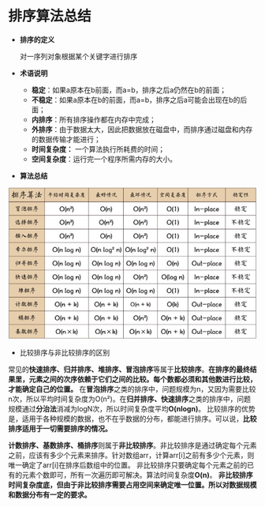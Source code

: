 # 排序算法总结

* **排序的定义**

  对一序列对象根据某个关键字进行排序

* **术语说明**

  * **稳定**：如果a原本在b前面，而a=b，排序之后a仍然在b的前面；
  * **不稳定**：如果a原本在b的前面，而a=b，排序之后a可能会出现在b的后面；
  * **内排序**：所有排序操作都在内存中完成；
  * **外排序**：由于数据太大，因此把数据放在磁盘中，而排序通过磁盘和内存的数据传输才能进行；
  * **时间复杂度：** 一个算法执行所耗费的时间；
  * **空间复杂度**：运行完一个程序所需内存的大小。

* **算法总结**

![排序算法总结](./images/排序算法总结/排序算法总结1.jpg)

* 比较排序与非比较排序的区别

常见的**快速排序、归并排序、堆排序、冒泡排序**等属于**比较排序**。**在排序的最终结果里，元素之间的次序依赖于它们之间的比较。每个数都必须和其他数进行比较，才能确定自己的位置。**
在**冒泡排序**之类的排序中，问题规模为n，又因为需要比较n次，所以平均时间复杂度为O(n²)。在**归并排序、快速排序**之类的排序中，问题规模通过**分治法**消减为logN次，所以时间复杂度平均**O(nlogn)**。
比较排序的优势是，适用于各种规模的数据，也不在乎数据的分布，都能进行排序。可以说，**比较排序适用于一切需要排序的情况。**

**计数排序、基数排序、桶排序**则属于**非比较排序**。非比较排序是通过确定每个元素之前，应该有多少个元素来排序。针对数组arr，计算arr[i]之前有多少个元素，则唯一确定了arr[i]在排序后数组中的位置。
非比较排序只要确定每个元素之前的已有的元素个数即可，所有一次遍历即可解决。算法时间复杂度**O(n)**。
**非比较排序时间复杂度底，但由于非比较排序需要占用空间来确定唯一位置。所以对数据规模和数据分布有一定的要求。**